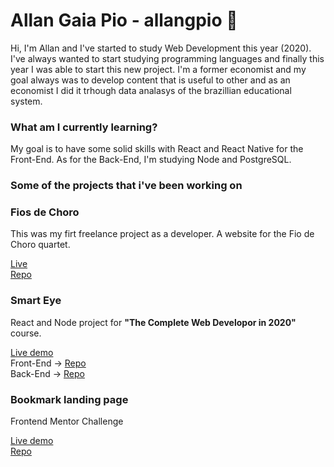 # Allan Gaia Pio - allangpio 🔭

Hi, I'm Allan and I've started to study Web Development this year (2020). I've always wanted to start studying programming languages and finally this year I was able to start this new project. I'm a former economist and my goal always was to develop content that is useful to other and as an economist I did it trhough data analasys of the brazillian educational system.

### What am I currently learning?

My goal is to have some solid skills with React and React Native for the Front-End. As for the Back-End, I'm studying Node and PostgreSQL.

### Some of the projects that i've been working on


### Fios de Choro

This was my firt freelance project as a developer. A website for the Fio de Choro quartet.

[Live](http://www.fiosdechoro.com.br) <br>
[Repo](https://github.com/allangpio/fiosdechoro_site) 


### Smart Eye

React and Node project for __"The Complete Web Developor in 2020"__ course.

[Live demo](https://smart-eye-face-recognition.herokuapp.com) <br>
Front-End -> [Repo](https://github.com/allangpio/smart-eyes) <br>
Back-End -> [Repo](https://github.com/allangpio/smart-brain-api)


### Bookmark landing page

Frontend Mentor Challenge

[Live demo](https://allangpio.github.io/bookmark-landing-page/) <br>
[Repo](https://github.com/allangpio/bookmark-landing-page)



<!--
**allangpio/allangpio** is a ✨ _special_ ✨ repository because its `README.md` (this file) appears on your GitHub profile.

Here are some ideas to get you started:

-  I’m currently working on ...
- 🌱 I’m currently learning ...
- 👯 I’m looking to collaborate on ...
- 🤔 I’m looking for help with ...
- 💬 Ask me about ...
- 📫 How to reach me: ...
- 😄 Pronouns: ...
- ⚡ Fun fact: ...
-->
